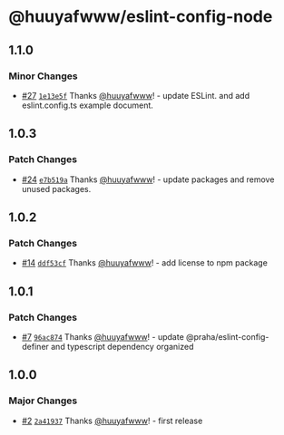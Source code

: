 # @huuyafwww/eslint-config-node

## 1.1.0

### Minor Changes

- [#27](https://github.com/huuyafwww/eslint-config/pull/27) [`1e13e5f`](https://github.com/huuyafwww/eslint-config/commit/1e13e5f9f6e45b4341ec090ee0b8e16cf735b5d5) Thanks [@huuyafwww](https://github.com/huuyafwww)! - update ESLint. and add eslint.config.ts example document.

## 1.0.3

### Patch Changes

- [#24](https://github.com/huuyafwww/eslint-config/pull/24) [`e7b519a`](https://github.com/huuyafwww/eslint-config/commit/e7b519a5c8edbe7a252b44ef24ca7a06c405860e) Thanks [@huuyafwww](https://github.com/huuyafwww)! - update packages and remove unused packages.

## 1.0.2

### Patch Changes

- [#14](https://github.com/huuyafwww/eslint-config/pull/14) [`ddf53cf`](https://github.com/huuyafwww/eslint-config/commit/ddf53cf50c1c426b05d8e92b225004ddfc684cd7) Thanks [@huuyafwww](https://github.com/huuyafwww)! - add license to npm package

## 1.0.1

### Patch Changes

- [#7](https://github.com/huuyafwww/eslint-config/pull/7) [`96ac874`](https://github.com/huuyafwww/eslint-config/commit/96ac874f631e8ec103c4d324dcc771bf4978e52e) Thanks [@huuyafwww](https://github.com/huuyafwww)! - update @praha/eslint-config-definer and typescript dependency organized

## 1.0.0

### Major Changes

- [#2](https://github.com/huuyafwww/eslint-config/pull/2) [`2a41937`](https://github.com/huuyafwww/eslint-config/commit/2a41937061ded436f6dfbe2b109c25bbb3cfc17b) Thanks [@huuyafwww](https://github.com/huuyafwww)! - first release
